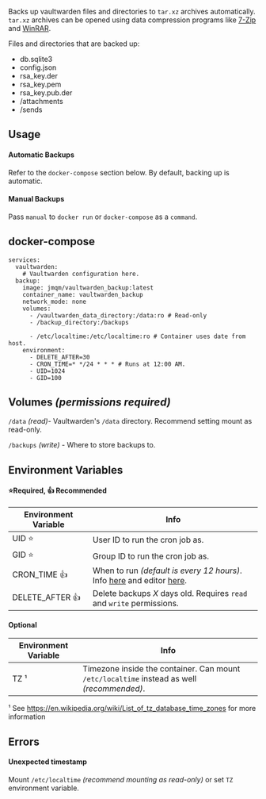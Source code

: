 Backs up vaultwarden files and directories to `tar.xz` archives automatically. `tar.xz` archives can be opened using data compression programs like [7-Zip](https://www.7-zip.org/) and [WinRAR](https://www.win-rar.com/).

Files and directories that are backed up:
- db.sqlite3
- config.json
- rsa_key.der
- rsa_key.pem
- rsa_key.pub.der
- /attachments
- /sends

## Usage

#### Automatic Backups
Refer to the `docker-compose` section below. By default, backing up is automatic.

#### Manual Backups
Pass `manual` to `docker run` or `docker-compose` as a `command`.

## docker-compose
```
services:
  vaultwarden:
    # Vaultwarden configuration here.
  backup:
    image: jmqm/vaultwarden_backup:latest
    container_name: vaultwarden_backup
    network_mode: none
    volumes:
      - /vaultwarden_data_directory:/data:ro # Read-only
      - /backup_directory:/backups

      - /etc/localtime:/etc/localtime:ro # Container uses date from host.
    environment:
      - DELETE_AFTER=30
      - CRON_TIME=* */24 * * * # Runs at 12:00 AM.
      - UID=1024
      - GID=100
```

## Volumes _(permissions required)_
`/data` _(read)_- Vaultwarden's `/data` directory. Recommend setting mount as read-only.

`/backups` _(write)_ - Where to store backups to.

## Environment Variables
#### ⭐Required, 👍 Recommended
| Environment Variable | Info                                                                                                     |
| -------------------- | -------------------------------------------------------------------------------------------------------- |
| UID                ⭐| User ID to run the cron job as.                                                                          |
| GID                ⭐| Group ID to run the cron job as.                                                                         |
| CRON_TIME          👍| When to run _(default is every 12 hours)_. Info [here][cron-format-wiki] and editor [here][cron-editor]. |
| DELETE_AFTER       👍| Delete backups _X_ days old. Requires `read` and `write` permissions.                                    |

#### Optional
| Environment Variable | Info                                                                                       |
| -------------------- | ------------------------------------------------------------------------------------------ |
| TZ ¹                 | Timezone inside the container. Can mount `/etc/localtime` instead as well _(recommended)_. |

¹ See <https://en.wikipedia.org/wiki/List_of_tz_database_time_zones> for more information

## Errors
#### Unexpected timestamp
Mount `/etc/localtime` _(recommend mounting as read-only)_ or set `TZ` environment variable.

[cron-format-wiki]: https://www.ibm.com/docs/en/db2oc?topic=task-unix-cron-format
[cron-editor]: https://crontab.guru/
